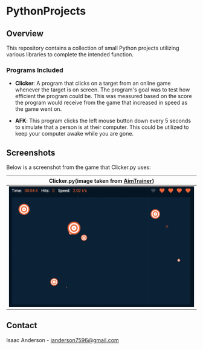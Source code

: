 # PythonProjects

## Overview

This repository contains a collection of small Python projects utilizing various libraries to complete the intended function.
### Programs Included

- **Clicker**: A program that clicks on a target from an online game whenever the target is on screen. The program's goal was to test how efficient the program could be. This was measured based on the score the program would receive from the game that increased in speed as the game went on.

- **AFK**: This program clicks the left mouse button down every 5 seconds to simulate that a person is at their computer. This could be utilized to keep your computer awake while you are gone.

## Screenshots

Below is a screenshot from the game that Clicker.py uses:

| Clicker.py(image taken from [AimTrainer](aimtrainer.io/custom-challenge))|
|-----------------|
| ![Target Game](Clicker/Screenshots/targetGame.png) |

## Contact

Isaac Anderson - ianderson7596@gmail.com
